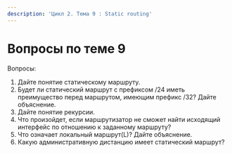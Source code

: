 ```yaml
---
description: 'Цикл 2. Тема 9 : Static routing'
---
```


# Вопросы по теме 9

Вопросы:  
1. Дайте понятие статическому маршруту.  
2. Будет ли статический маршрут с префиксом /24 иметь преимущество перед маршрутом, имеющим префикс /32? Дайте объяснение.  
3. Дайте понятие рекурсии.  
4. Что произойдет, если маршрутизатор не сможет найти исходящий интерфейс по отношению к заданному маршруту?  
5. Что означает локальный маршрут\(L\)? Дайте объяснение.  
6. Какую административную дистанцию имеет статический маршрут?

